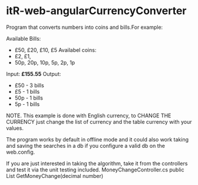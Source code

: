# itR-web-angularCurrencyConverter

Program that converts numbers into coins and bills.For example:

Available Bills: 
- £50, £20, £10, £5
Availabel coins: 
- £2, £1, 
- 50p, 20p, 10p, 5p, 2p, 1p

Input: **£155.55**
Output: 
- £50 - 3 bills
- £5  - 1 bills
- 50p - 1 bills
- 5p  - 1 bills

NOTE. This example is done with English currency, to CHANGE THE CURRENCY just change the list of currency and the table currency with your values.

The program works by default in offline mode and it could also work taking and saving the searches in a db if you configure a valid db on the web.config.

If you are just interested in taking the algorithm, take it from the controllers and test it via the unit testing included.
MoneyChangeController.cs
public List<MoneyChange> GetMoneyChange(decimal number)
